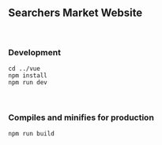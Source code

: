 ## Searchers Market Website

<br>

### Development

```
cd ../vue
npm install
npm run dev
```


<br>


### Compiles and minifies for production


```
npm run build
```